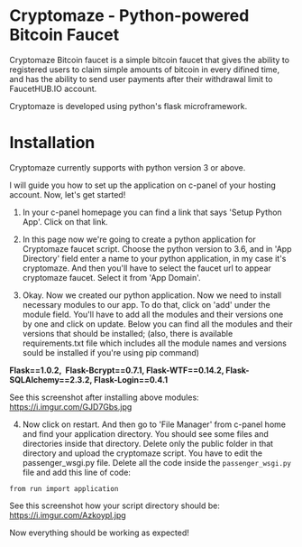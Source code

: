 # Cryptomaze - Python-powered Bitcoin Faucet
Cryptomaze Bitcoin faucet is a simple bitcoin faucet that gives the ability to registered users to claim simple amounts of bitcoin in every difined time, and has the ability to send user payments after their withdrawal limit to FaucetHUB.IO account.

Cryptomaze is developed using python's flask microframework.

# Installation
Cryptomaze currently supports with python version 3 or above.

I will guide you how to set up the application on c-panel of your hosting account. Now, let's get started!

1. In your c-panel homepage you can find a link that says 'Setup Python App'. Click on that link.

2. In this page now we're going to create a python application for Cryptomaze faucet script. Choose the python version to 3.6, and in 'App Directory' field enter a name to your python application, in my case it's cryptomaze. And then you'll have to select the faucet url to appear cryptomaze faucet. Select it from 'App Domain'.

3. Okay. Now we created our python application. Now we need to install necessary modules to our app. To do that, click on 'add' under the module field. You'll have to add all the modules and their versions one by one and click on update. Below you can find all the modules and their versions that should be installed; (also, there is available requirements.txt file which includes all the module names and versions sould be installed if you're using pip command)

**Flask==1.0.2,  Flask-Bcrypt==0.7.1, Flask-WTF==0.14.2, Flask-SQLAlchemy==2.3.2, Flask-Login==0.4.1**

See this screenshot after installing above modules: https://i.imgur.com/GJD7Gbs.jpg

4. Now click on restart. And then go to 'File Manager' from c-panel home and find your application directory. You should see some files and directories inside that directory. Delete only the public folder in that directory and upload the cryptomaze script. You have to edit the  passenger_wsgi.py file. Delete all the code inside the `passenger_wsgi.py` file and add this line of code:

`from run import application`

See this screenshot how your script directory should be: https://i.imgur.com/Azkoypl.jpg

Now everything should be working as expected!

